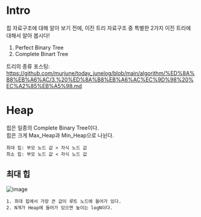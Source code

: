 
# Intro
힙 자료구조에 대해 알아 보기 전에, 이진 트리 자료구조 중 특별한 2가지 이진 트리에 대해서 알아 봅시다!

1. Perfect Binary Tree 
2. Complete Binart Tree 

트리의 종류 포스팅: https://github.com/murjune/today_junelog/blob/main/algorithm/%ED%8A%B8%EB%A6%AC/3.%20%ED%8A%B8%EB%A6%AC%EC%9D%98%20%EC%A2%85%EB%A5%98.md 

# Heap

힙은 일종의 Complete Binary Tree이다.  
힙은 크게 Max_Heap과 Min_Heap으로 나뉜다.
```
최대 힙: 부모 노드 값 > 자식 노드 값
최소 힙: 부모 노드 값 < 자식 노드 값
```

## 최대 힙
![image](https://user-images.githubusercontent.com/87055456/147342706-a5dfa39d-2e23-4d6a-ba56-b4e80e1aa1fd.png)

```
1. 최대 힙에서 가장 큰 값이 루트 노드에 들어가 있다.
2. N개가 Heap에 들어가 있으면 높이는 logN이다.
```
